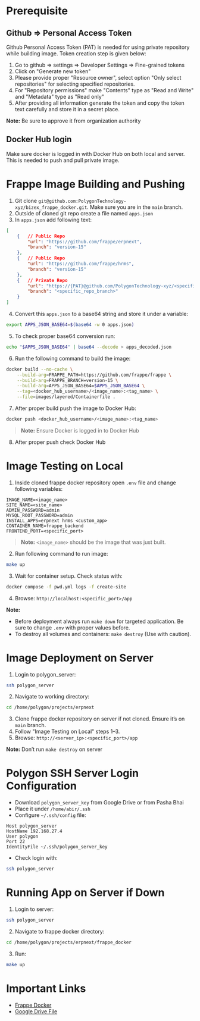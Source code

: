 # Prerequisite

## Github => Personal Access Token
Github Personal Access Token (PAT) is needed for using private repository while building image. Token creation step is given below:

1. Go to github => settings => Developer Settings => Fine-grained tokens
2. Click on "Generate new token"
3. Please provide proper "Resource owner", select option "Only select repositories" for selecting specified repositories.
4. For "Repository permissions" make "Contents" type as "Read and Write" and "Metadata" type as "Read only"
5. After providing all information generate the token and copy the token text carefully and store it in a secret place.

**Note:** Be sure to approve it from organization authority

## Docker Hub login
Make sure docker is logged in with Docker Hub on both local and server. This is needed to push and pull private image.

# Frappe Image Building and Pushing

1. Git clone `git@github.com:PolygonTechnology-xyz/bizex_frappe_docker.git`. Make sure you are in the `main` branch.
2. Outside of cloned git repo create a file named `apps.json`
3. In `apps.json` add following text:
```json
[
    {   // Public Repo
        "url": "https://github.com/frappe/erpnext",
        "branch": "version-15"
    },
    {   // Public Repo
        "url": "https://github.com/frappe/hrms",
        "branch": "version-15"
    },
    {   // Private Repo
        "url": "https://{PAT}@github.com/PolygonTechnology-xyz/<specific_repo>.git",
        "branch": "<specific_repo_branch>"
    }
]
```
4. Convert this `apps.json` to a base64 string and store it under a variable:
```bash
export APPS_JSON_BASE64=$(base64 -w 0 apps.json)
```
5. To check proper base64 conversion run:
```bash
echo "$APPS_JSON_BASE64" | base64 --decode > apps_decoded.json
```
6. Run the following command to build the image:
```bash
docker build --no-cache \
    --build-arg=FRAPPE_PATH=https://github.com/frappe/frappe \
    --build-arg=FRAPPE_BRANCH=version-15 \
    --build-arg=APPS_JSON_BASE64=$APPS_JSON_BASE64 \
    --tag=<docker_hub_username>/<image_name>:<tag_name> \
    --file=images/layered/Containerfile .
```
7. After proper build push the image to Docker Hub:
```bash
docker push <docker_hub_username>/<image_name>:<tag_name>
```
> **Note:** Ensure Docker is logged in to Docker Hub

8. After proper push check Docker Hub

# Image Testing on Local

1. Inside cloned frappe docker repository open `.env` file and change following variables:
```
IMAGE_NAME=<image_name>
SITE_NAME=<site_name>
ADMIN_PASSWORD=admin
MYSQL_ROOT_PASSWORD=admin
INSTALL_APPS=erpnext hrms <custom_app>
CONTAINER_NAME=frappe_backend
FRONTEND_PORT=<specific_port>
```
> **Note:** `<image_name>` should be the image that was just built.

2. Run following command to run image:
```bash
make up
```
3. Wait for container setup. Check status with:
```bash
docker compose -f pwd.yml logs -f create-site
```
4. Browse: `http://localhost:<specific_port>/app`

**Note:**
- Before deployment always run `make down` for targeted application. Be sure to change `.env` with proper values before.
- To destroy all volumes and containers: `make destroy` (Use with caution).

# Image Deployment on Server

1. Login to polygon_server:
```bash
ssh polygon_server
```
2. Navigate to working directory:
```bash
cd /home/polygon/projects/erpnext
```
3. Clone frappe docker repository on server if not cloned. Ensure it’s on `main` branch.
4. Follow "Image Testing on Local" steps 1–3.
5. Browse: `http://<server_ip>:<specific_port>/app`

**Note:** Don’t run `make destroy` on server

# Polygon SSH Server Login Configuration

- Download `polygon_server_key` from Google Drive or from Pasha Bhai
- Place it under `/home/abir/.ssh`
- Configure `~/.ssh/config` file:
```
Host polygon_server
HostName 192.168.27.4
User polygon
Port 22
IdentityFile ~/.ssh/polygon_server_key
```
- Check login with:
```bash
ssh polygon_server
```

# Running App on Server if Down

1. Login to server:
```bash
ssh polygon_server
```
2. Navigate to frappe docker directory:
```bash
cd /home/polygon/projects/erpnext/frappe_docker
```
3. Run:
```bash
make up
```

# Important Links

- [Frappe Docker](https://github.com/frappe/frappe_docker)
- [Google Drive File](https://drive.google.com/file/d/1QvKPUOBXS0I-S_adX_k6uBT3YOGJV-ob/view?usp=drive_link)